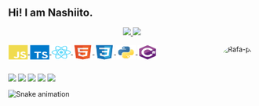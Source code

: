 ## Hi! I am Nashiito.
<div align="center">
  <a href="https://github.com/Nashiito3">
  <img height="180em" src="https://github-readme-stats.vercel.app/api?username=Nashiito3&show_icons=true&theme=dracula&include_all_commits=true&count_private=true"/>
  <img height="180em" src="https://github-readme-stats.vercel.app/api/top-langs/?username=Nashiito3&layout=compact&langs_count=7&theme=dracula"/>
</div>
<div style="display: inline_block"><br>
  <img align="center" alt="Rafa-Js" height="30" width="40" src="https://raw.githubusercontent.com/devicons/devicon/master/icons/javascript/javascript-plain.svg">
  <img align="center" alt="Rafa-Ts" height="30" width="40" src="https://raw.githubusercontent.com/devicons/devicon/master/icons/typescript/typescript-plain.svg">
  <img align="center" alt="Rafa-React" height="30" width="40" src="https://raw.githubusercontent.com/devicons/devicon/master/icons/react/react-original.svg">
  <img align="center" alt="Rafa-HTML" height="30" width="40" src="https://raw.githubusercontent.com/devicons/devicon/master/icons/html5/html5-original.svg">
  <img align="center" alt="Rafa-CSS" height="30" width="40" src="https://raw.githubusercontent.com/devicons/devicon/master/icons/css3/css3-original.svg">
  <img align="center" alt="Rafa-Python" height="30" width="40" src="https://raw.githubusercontent.com/devicons/devicon/master/icons/python/python-original.svg">
  <img align="center" alt="Rafa-Csharp" height="30" width="40" src="https://raw.githubusercontent.com/devicons/devicon/master/icons/csharp/csharp-original.svg">
  <img align="right" alt="Rafa-pic" height="150" style="border-radius:50px;" src="https://media.discordapp.net/attachments/891798322812182538/951652061282447470/baneneer.png">
</div>
  
  ##
 
<div> 
  <a href="https://instagram.com/Vadym.333" target="_blank"><img src="https://img.shields.io/badge/-Instagram-%23E4405F?style=for-the-badge&logo=instagram&logoColor=white" target="_blank"></a>
 	<a href="https://www.twitch.tv/nashiito__" target="_blank"><img src="https://img.shields.io/badge/Twitch-9146FF?style=for-the-badge&logo=twitch&logoColor=white" target="_blank"></a>
  <a href="https://www.patreon.com/Nashiito" target="_blank"><img src="https://img.shields.io/badge/Patreon-FF601B?style=for-the-badge&logo=patreon&logoColor=white" target="_blank"></a> 
  <a href="https://www.twitter.com/NNashz" target="_blank"><img src="https://img.shields.io/badge/Twitter-1B9BFF?style=for-the-badge&logo=twitter&logoColor=white" target="_blank"></a> 
  <a href="https://linktr.ee/Nashiito" target="_blank"><img src="https://img.shields.io/badge/Linktree-0CFF00?style=for-the-badge&logo=linktree&logoColor=white" target="_blank"></a> 
 
  ![Snake animation](https://github.com/nashiito3/nashiito3/blob/output/github-contribution-grid-snake.svg)
 
</div>
